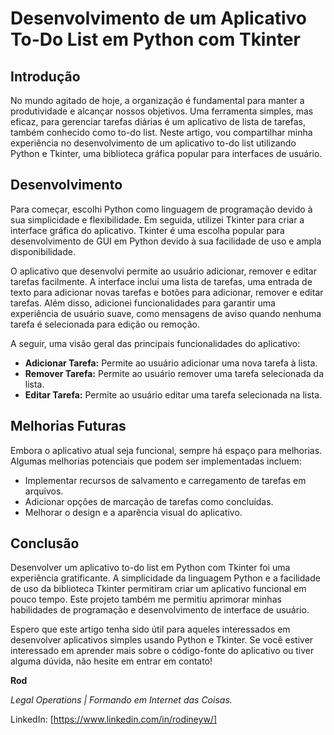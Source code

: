 # Desenvolvimento de um Aplicativo To-Do List em Python com Tkinter

## Introdução

No mundo agitado de hoje, a organização é fundamental para manter a produtividade e alcançar nossos objetivos. Uma ferramenta simples, mas eficaz, para gerenciar tarefas diárias é um aplicativo de lista de tarefas, também conhecido como to-do list. Neste artigo, vou compartilhar minha experiência no desenvolvimento de um aplicativo to-do list utilizando Python e Tkinter, uma biblioteca gráfica popular para interfaces de usuário.

## Desenvolvimento

Para começar, escolhi Python como linguagem de programação devido à sua simplicidade e flexibilidade. Em seguida, utilizei Tkinter para criar a interface gráfica do aplicativo. Tkinter é uma escolha popular para desenvolvimento de GUI em Python devido à sua facilidade de uso e ampla disponibilidade.

O aplicativo que desenvolvi permite ao usuário adicionar, remover e editar tarefas facilmente. A interface inclui uma lista de tarefas, uma entrada de texto para adicionar novas tarefas e botões para adicionar, remover e editar tarefas. Além disso, adicionei funcionalidades para garantir uma experiência de usuário suave, como mensagens de aviso quando nenhuma tarefa é selecionada para edição ou remoção.

A seguir, uma visão geral das principais funcionalidades do aplicativo:

- **Adicionar Tarefa:** Permite ao usuário adicionar uma nova tarefa à lista.
- **Remover Tarefa:** Permite ao usuário remover uma tarefa selecionada da lista.
- **Editar Tarefa:** Permite ao usuário editar uma tarefa selecionada na lista.

## Melhorias Futuras

Embora o aplicativo atual seja funcional, sempre há espaço para melhorias. Algumas melhorias potenciais que podem ser implementadas incluem:

- Implementar recursos de salvamento e carregamento de tarefas em arquivos.
- Adicionar opções de marcação de tarefas como concluídas.
- Melhorar o design e a aparência visual do aplicativo.

## Conclusão

Desenvolver um aplicativo to-do list em Python com Tkinter foi uma experiência gratificante. A simplicidade da linguagem Python e a facilidade de uso da biblioteca Tkinter permitiram criar um aplicativo funcional em pouco tempo. Este projeto também me permitiu aprimorar minhas habilidades de programação e desenvolvimento de interface de usuário.

Espero que este artigo tenha sido útil para aqueles interessados em desenvolver aplicativos simples usando Python e Tkinter. Se você estiver interessado em aprender mais sobre o código-fonte do aplicativo ou tiver alguma dúvida, não hesite em entrar em contato!

**Rod**

*Legal Operations | Formando em Internet das Coisas.*

LinkedIn: [https://www.linkedin.com/in/rodineyw/]
